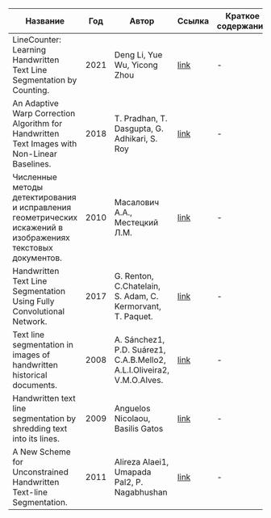 | Название | Год | Автор | Ссылка | Краткое содержание |
| -------- |---- | ----- | ------ | ---- |
|LineCounter: Learning Handwritten Text Line Segmentation by Counting.|2021|Deng Li, Yue Wu, Yicong Zhou|[link](https://arxiv.org/abs/2105.11307)|-|
|An Adaptive Warp Correction Algorithm for Handwritten Text Images with Non-Linear Baselines.|2018|T. Pradhan, T. Dasgupta, G. Adhikari, S. Roy|[link](https://www.researchgate.net/publication/328766116_An_Adaptive_Warp_Correction_Algorithm_for_Handwritten_Text_Images_with_Non-Linear_Baselines)|-|
|Численные методы детектирования и исправления геометрических искажений в изображениях текстовых документов.|2010|Масалович А.А., Местецкий Л.М.|[link](https://istina.msu.ru/dissertations/4704243/)|-|
|Handwritten Text Line Segmentation Using Fully Convolutional Network.|2017|G. Renton, C.Chatelain, S. Adam, C. Kermorvant, T. Paquet.|[link](https://ieeexplore.ieee.org/document/8270267)|-|
|Text line segmentation in images of handwritten historical documents.|2008|A. Sánchez1, P.D. Suárez1, C.A.B.Mello2, A.L.I.Oliveira2, V.M.O.Alves.|[link](https://d1wqtxts1xzle7.cloudfront.net/87563133/ipta.2008.474375820220615-1-1aehhs1-libre.pdf?1655313433=&response-content-disposition=inline%3B+filename%3DText_Line_Segmentation_in_Images_of_Hand.pdf&Expires=1734724904&Signature=HOMnK8x7reNJJPWsiNaDDx2Rl6RJqAPRfEVlkezupOINdtzUUztbRR3dG0e0Yh~dBRGuBQm8gM4ukixHwUswkNBbEUj-yAlqqcBWBNEDuXUCNhOCPG3p5oVCtvb3qvdSpluJ3pW82wsZcceRR4W8OlcADLFcZnKVW3JwNH4SpOMtY9~YKUU-JM9uvmnvwnP~etI9wFmnnRiWThjleAVJ5DkEhRHqqBl49KMIOU9R-kcsGjpKW4biElJqr9cfL6WxVyKXaGlzZzm9xDVi-Gb2VJH-CL0g-33AiI-rIVNDfbmyiy7~xc44K39WwbSu1c9AauOq5cIV216dJ20ou0vZlg__&Key-Pair-Id=APKAJLOHF5GGSLRBV4ZA)|-|
|Handwritten text line segmentation by shredding text into its lines.|2009|Anguelos Nicolaou, Basilis Gatos|[link](https://ieeexplore.ieee.org/abstract/document/5277573)|-|
|A New Scheme for Unconstrained Handwritten Text-line Segmentation.|2011|Alireza Alaei1, Umapada Pal2, P. Nagabhushan|[link](https://www.researchgate.net/profile/Alireza-Alaei/publication/220599927_A_new_scheme_for_unconstrained_handwritten_text-line_segmentation/links/59e83311aca272bc423d45e7/A-new-scheme-for-unconstrained-handwritten-text-line-segmentation.pdf)|-|

